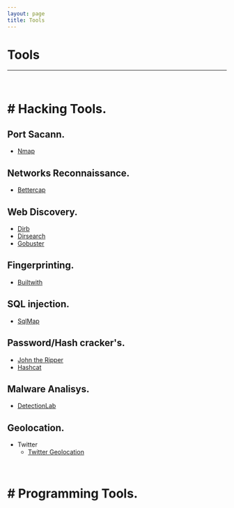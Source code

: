 ```yaml
---
layout: page
title: Tools
---
```

# Tools
---  
<br>  

# \# Hacking Tools.  
## Port Sacann.  
- [Nmap](https://nmap.org)

## Networks Reconnaissance. 
- [Bettercap](https://github.com/bettercap/bettercap)  
  
## Web Discovery. 
- [Dirb](https://tools.kali.org/web-applications/dirb)
- [Dirsearch](https://github.com/maurosoria/dirsearch)
- [Gobuster](https://github.com/OJ/gobuster)

## Fingerprinting. 
- [Builtwith](https://builtwith.com/)

## SQL injection. 
- [SqlMap](https://sqlmap.org/)

## Password/Hash cracker's. 
- [John the Ripper](https://www.openwall.com/john/)
- [Hashcat](https://hashcat.net/hashcat/)

## Malware Analisys. 
- [DetectionLab](https://detectionlab.network/introduction/prerequisites/)  

## Geolocation. 
- Twitter
  - [Twitter Geolocation](https://github.com/shawn-terryah/Twitter_Geolocation)



<br>  

# \# Programming Tools.  

